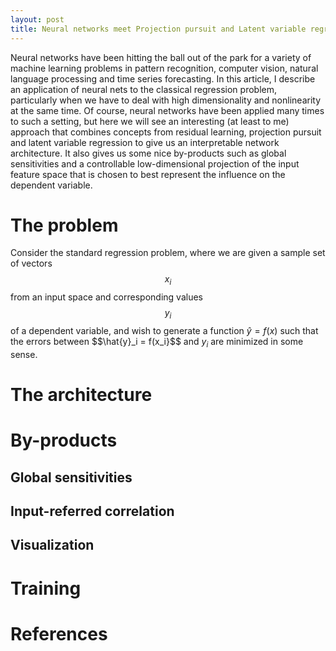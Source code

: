 ```yaml
---
layout: post
title: Neural networks meet Projection pursuit and Latent variable regression
---
```


Neural networks have been hitting the ball out of the park for a variety of machine learning problems in pattern recognition, computer vision, natural language processing and time series forecasting. In this article, I describe an application of neural nets to the classical regression problem, particularly when we have to deal with high dimensionality and nonlinearity at the same time. Of course, neural networks have been applied many times to such a setting, but here we will see an interesting (at least to me) approach that combines concepts from residual learning, projection pursuit and latent variable regression to give us an interpretable network architecture. It also gives us some nice by-products such as global sensitivities and a controllable low-dimensional projection of the input feature space that is chosen to best represent the influence on the dependent variable.

# The problem
Consider the standard regression problem, where we are given a sample set of vectors $$x_i$$ from an input space and corresponding values $$y_i$$ of a dependent variable, and wish to generate a function $\hat{y} = f(x)$ such that the errors between $$\hat{y}_i = f(x_i}$$ and $y_i$ are minimized in some sense.

# The architecture

# By-products
## Global sensitivities
## Input-referred correlation
## Visualization

# Training

# References
